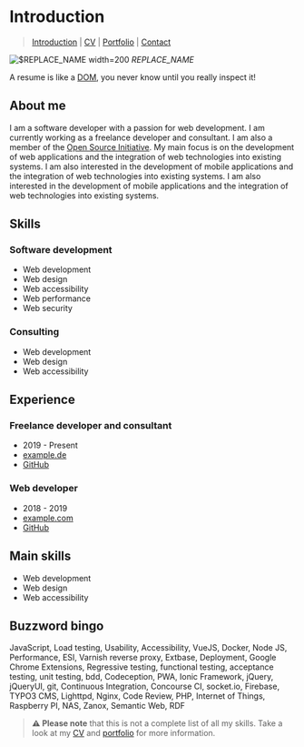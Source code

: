 # Introduction

> [Introduction](./0-introduction.md) | [CV](./1-curriculum-vitae.md) | [Portfolio](./2-portfolio.md) | [Contact](3-contact.md)

![$REPLACE_NAME width=200](Media/avatar.svg)
_REPLACE_NAME_

A resume is like a [DOM](https://developer.mozilla.org/en-US/docs/Web/API/Document_Object_Model/Introduction), you never know until you really inspect it!

## About me

I am a software developer with a passion for web development. I am currently working as a freelance developer and consultant. 
I am also a member of the [Open Source Initiative](https://opensource.org/).
My main focus is on the development of web applications and the integration of web technologies into existing systems.
I am also interested in the development of mobile applications and the integration of web technologies into existing systems.
I am also interested in the development of mobile applications and the integration of web technologies into existing systems.

## Skills

### Software development

- Web development
- Web design
- Web accessibility
- Web performance
- Web security

### Consulting

- Web development
- Web design
- Web accessibility

## Experience

### Freelance developer and consultant

- 2019 - Present
- [example.de](https://example.de)
- [GitHub](https://github.com/example)

### Web developer

- 2018 - 2019
- [example.com](https://example.com)
- [GitHub](https://github.com/example/example)

## Main skills

- Web development
- Web design
- Web accessibility

## Buzzword bingo

JavaScript, Load testing, Usability, Accessibility, VueJS, Docker, Node JS, Performance, ESI, Varnish reverse proxy, Extbase, Deployment, Google Chrome Extensions, Regressive testing, functional testing, acceptance testing, unit testing, bdd, Codeception, PWA, Ionic Framework, jQuery, jQueryUI, git, Continuous Integration, Concourse CI, socket.io, Firebase, TYPO3 CMS, Lighttpd, Nginx, Code Review, PHP, Internet of Things, Raspberry PI, NAS, Zanox,
Semantic Web, RDF

> **⚠️ Please note** that this is not a complete list of all my skills.
> Take a look at my [CV](./1-curriculum-vitae.md) and [portfolio](./2-portfolio.md) for more information.
